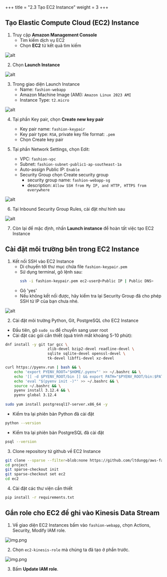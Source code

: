 +++
title = "2.3 Tạo EC2 Instance"
weight = 3
+++

## Tạo Elastic Compute Cloud (EC2) Instance
1. Truy cập **Amazon Management Console**
    - Tìm kiếm dịch vụ EC2
    - Chọn **EC2** từ kết quả tìm kiếm

![alt](/images/preparation/ec2-1.png)

2. Chọn **Launch Instance**

![alt](/images/preparation/ec2-2.png)

3. Trong giao diện Launch Instance
   - Name: `fashion-webapp`
   - Amazon Machine Image (AMI): `Amazon Linux 2023 AMI`
   - Instance Type: `t2.micro`

![alt](/images/preparation/ec2-3.png)

4. Tại phần Key pair, chọn **Create new key pair**
   - Key pair name: `fashion-keypair`
   - Key pair type: `RSA`, private key file format: `.pem`
   - Chọn Create key pair

5. Tại phần Network Settings, chọn Edit:
   - VPC: `fashion-vpc`
   - Subnet: `fashion-subnet-public1-ap-southeast-1a`
   - Auto-assign Public IP: `Enable`
   - Security Group chọn Create security group
     - security group name: `fashion-webapp-sg`
     - description: `Allow SSH from My IP, and HTTP, HTTPS from everywhere`

![alt](/images/preparation/ec2-4.png)

6. Tại Inbound Security Group Rules, cài đặt như hình sau

![alt](/images/preparation/ec2-5.png)

7. Còn lại để mặc định, nhấn **Launch instance** để hoàn tất việc tạo EC2 Instance

## Cài đặt môi trường bên trong EC2 Instance
1. Kết nối SSH vào EC2 Instance
   - Di chuyển tới thư mục chứa file `fashion-keypair.pem`
   - Sử dụng terminal, gõ lệnh sau:
     ```bash
     ssh -i fashion-keypair.pem ec2-user@<Public IP | Public DNS>
     ```
   - Gõ 'yes'
   - Nếu không kết nối được, hãy kiểm tra lại Security Group đã cho phép SSH từ IP của bạn chưa nhé.

![alt](/images/preparation/ec2-6.png)

2. Cài đặt môi trường Python, Git, PostgreSQL cho EC2 Instance 
- Đầu tiên, gõ `sudo su` để chuyển sang user root
- Cài đặt các gói cần thiết (quá trình mất khoảng 5-10 phút):
```bash
dnf install -y git tar gcc \
                   zlib-devel bzip2-devel readline-devel \
                   sqlite sqlite-devel openssl-devel \
                   tk-devel libffi-devel xz-devel

curl https://pyenv.run | bash && \
    echo 'export PYENV_ROOT="$HOME/.pyenv"' >> ~/.bashrc && \
    echo '[[ -d $PYENV_ROOT/bin ]] && export PATH="$PYENV_ROOT/bin:$PATH"' >> ~/.bashrc && \
    echo 'eval "$(pyenv init -)"' >> ~/.bashrc && \
    source ~/.bashrc && \
    pyenv install 3.12.4 && \
    pyenv global 3.12.4
 
sudo yum install postgresql17-server.x86_64 -y
```

- Kiểm tra lại phiên bản Python đã cài đặt
```bash
python --version
```

- Kiểm tra lại phiên bản PostgreSQL đã cài đặt
```bash
psql --version
```

3. Clone repository từ github về EC2 Instance
```bash
git clone --sparse --filter=blob:none https://github.com/ltdungg/aws-fashion-data-pipeline.git project
cd project
git sparse-checkout init
git sparse-checkout set ec2
cd ec2
```

4. Cài đặt các thư viện cần thiết
```bash
pip install -r requirements.txt
```

## Gắn role cho EC2 để ghi vào Kinesis Data Stream
1. Về giao diện EC2 Instances bấm vào `fashion-webapp`, chọn Actions, Security, Modify IAM role.

![img.png](/images/test-connection/img.png)

2. Chọn `ec2-kinesis-role` mà chúng ta đã tạo ở phần trước.

![img.png](/images/test-connection/img_1.png)

3. Bấm **Update IAM role**.
